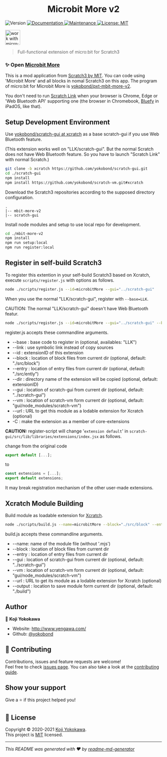 <h1 align="center">Microbit More v2</h1>
<p>
  <img alt="Version" src="https://img.shields.io/badge/version-0.2.0-blue.svg?cacheSeconds=2592000" />
  <a href="https://yokobond.github.io/mbit-more-v2" target="_blank">
    <img alt="Documentation" src="https://img.shields.io/badge/documentation-yes-brightgreen.svg" />
  </a>
  <a href="https://github.com/yokobond/mbit-more-v2/graphs/commit-activity" target="_blank">
    <img alt="Maintenance" src="https://img.shields.io/badge/Maintained%3F-yes-green.svg" />
  </a>
  <a href="https://github.com/yokobond/mbit-more-v2/blob/master/LICENSE" target="_blank">
    <img alt="License: MIT" src="https://img.shields.io/github/license/yokobond/mbit-more-v2" />
  </a>
</p>
<p>
  <img alt="work with micro:bit v1 and v2" src="https://cdn.sanity.io/images/ajwvhvgo/production/17d9277789c6f781092ee9c2f6993b0457c6ce94-1454x421.png" height="48">
</p>

> Full-functional extension of micro:bit for Scratch3

### ✨ Open [Microbit More](https://microbit-more.github.io/)

This is a mod application from [Scratch3 by MIT](https://scratch.mit.edu/). You can code using 'Microbit More' and all blocks in nomal Scratch3 on this app. 
The program of micro:bit for Microbit More is [yokobond/pxt-mbit-more-v2](https://yokobond.github.io/pxt-mbit-more-v2/).

You don't need to run [Scratch Link](https://scratch.mit.edu/microbit) when your browser is Chrome, Edge or 'Web Bluetooth API' supporting one (the browser in Chromebook, [‎Bluefy](https://apps.apple.com/jp/app/bluefy-web-ble-browser/id1492822055) in iPadOS, like that).

## Setup Development Environment

Use [yokobond/scratch-gui at xcratch](https://github.com/yokobond/scratch-gui/tree/xcratch) as a base scratch-gui if you use Web Bluetooth feature.

(This extension works well on "LLK/scratch-gui". But the normal Scratch does not have Web Bluetooth feature. So you have to launch "Scratch Link" with normal Scratch.)

```sh
git clone -b xcratch https://github.com/yokobond/scratch-gui.git
cd ./scratch-gui
npm install
npm install https://github.com/yokobond/scratch-vm.git#xcratch
```

Download the Scratch3 repositories according to the supposed directory configuration.

```
.
|-- mbit-more-v2
|-- scratch-gui
```

Install node modules and setup to use local repo for development.

```sh
cd ./mbit-more-v2
npm install
npm run setup:local
npm run register:local
```

## Register in self-build Scratch3

To register this extention in your self-build Scratch3 based on Xcratch, execute `scripts/register.js` with options as follows.

```sh
node ./scripts/register.js --id=microbitMore --gui="../scratch-gui"
```

When you use the normal "LLK/scratch-gui", register with `--base=LLK`.

CAUTION: The normal "LLK/scratch-gui" doesn't have Web Bluetooth featur.

```sh
node ./scripts/register.js --id=microbitMore --gui="../scratch-gui" --base=LLK
```

register.js accepts these commandline arguments.

- --base : base code to register in (optional, availables: "LLK")
- --link : use symbolic link instead of copy sources
- --id : extensionID of this extension
- --block : location of block files from current dir (optional, default: "./src/block")
- --entry : location of entry files from current dir (optional, default: "./src/ently")
- --dir : directory name of the extension will be copied (optional, default: extensionID)
- --gui : location of scratch-gui from current dir (optional, default: "../scratch-gui")
- --vm : location of scratch-vm form current dir (optional, default: "gui/node_modules/scratch-vm")
- --url : URL to get this module as a lodable extension for Xcratch (optional)
- -C : make the extension as a member of core-extensions

**CAUTION:** register-script will change '`extension default`' in `scratch-gui/src/lib/libraries/extensions/index.jsx` as follows.

change from the original code

```js
export default [...];
```

to

```js
const extensions = [...];
export default extensions;
```

It may break registration mechanism of the other user-made extensions.


## Xcratch Module Building

Build module as loadable extension for [Xcratch](https://github.com/yokobond/xcratch).

```sh
node ./scripts/build.js --name=microbitMore --block="./src/block" --entry="./src/entry" --gui="../scratch-gui" --output="./dist"
```

build.js accepts these commandline arguments.

- --name: name of the module file (without '.mjs')
- --block : location of block files from current dir
- --entry : location of entry files from current dir
- --gui : location of scratch-gui from current dir (optional, default: "../scratch-gui")
- --vm : location of scratch-vm form current dir (optional, default: "gui/node_modules/scratch-vm")
- --url : URL to get its module as a lodable extension for Xcratch (optional)
- --output : location to save module form current dir (optional, default: "./build")


## Author

👤 **Koji Yokokawa**

* Website: http://www.yengawa.com/
* Github: [@yokobond](https://github.com/yokobond)

## 🤝 Contributing

Contributions, issues and feature requests are welcome!<br />Feel free to check [issues page](https://github.com/yokobond/mbit-more-v2/issues). You can also take a look at the [contributing guide](https://github.com/yokobond/mbit-more-v2/blob/master/CONTRIBUTING.md).

## Show your support

Give a ⭐️ if this project helped you!


## 📝 License

Copyright © 2020-2021 [Koji Yokokawa](https://github.com/yokobond).<br />
This project is [MIT](https://github.com/yokobond/mbit-more-v2/blob/master/LICENSE) licensed.

***
_This README was generated with ❤️ by [readme-md-generator](https://github.com/kefranabg/readme-md-generator)_